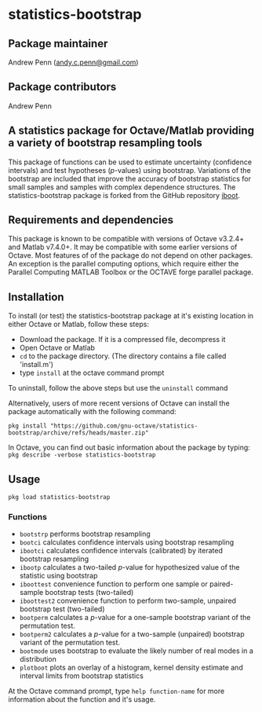# statistics-bootstrap

## Package maintainer
Andrew Penn (andy.c.penn@gmail.com)

## Package contributors
Andrew Penn

## A statistics package for Octave/Matlab providing a variety of bootstrap resampling tools

This package of functions can be used to estimate uncertainty (confidence intervals) and test hypotheses (*p*-values) using bootstrap. Variations of the bootstrap are included that improve the accuracy of bootstrap statistics for small samples and samples with complex dependence structures. The statistics-bootstrap package is forked from the GitHub repository [iboot](https://github.com/acp29/iboot).

## Requirements and dependencies

This package is known to be compatible with versions of Octave v3.2.4+ and Matlab v7.4.0+. It may be compatible with some earlier versions of Octave. Most features of of the package do not depend on other packages. An exception is the parallel computing options, which require either the Parallel Computing MATLAB Toolbox or the OCTAVE forge parallel package.

## Installation
 
To install (or test) the statistics-bootstrap package at it's existing location in either Octave or Matlab, follow these steps: 
 
 * Download the package. If it is a compressed file, decompress it
 * Open Octave or Matlab
 * `cd` to the package directory. (The directory contains a file called 'install.m')
 * type `install` at the octave command prompt
 
 To uninstall, follow the above steps but use the `uninstall` command
 
 Alternatively, users of more recent versions of Octave can install the package automatically with the following command:
 
 `pkg install "https://github.com/gnu-octave/statistics-bootstrap/archive/refs/heads/master.zip"`
 
 In Octave, you can find out basic information about the package by typing: `pkg describe -verbose statistics-bootstrap`  

## Usage
`pkg load statistics-bootstrap`

### Functions

* `bootstrp` performs bootstrap resampling 
* `bootci` calculates confidence intervals using bootstrap resampling
* `ibootci` calculates confidence intervals (calibrated) by iterated bootstrap resampling 
* `ibootp` calculates a two-tailed *p*-value for hypothesized value of the statistic using bootstrap
* `iboottest` convenience function to perform one sample or paired-sample bootstrap tests (two-tailed)
* `iboottest2` convenience function to perform two-sample, unpaired bootstrap test (two-tailed)
* `bootperm` calculates a *p*-value for a one-sample bootstrap variant of the permutation test.
* `bootperm2` calculates a *p*-value for a two-sample (unpaired) bootstrap variant of the permutation test.
* `bootmode` uses bootstrap to evaluate the likely number of real modes in a distribution
* `plotboot` plots an overlay of a histogram, kernel density estimate and interval limits from bootstrap statistics

At the Octave command prompt, type `help function-name` for more information about the function and it's usage.



